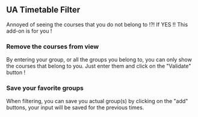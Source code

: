 ## UA Timetable Filter

Annoyed of seeing the courses that you do not belong to !?!
If YES !! This add-on is for you !

### Remove the courses from view

By entering your group, or all the groups you belong to, you can only show the courses that belong to you.
Just enter them and click on the "Validate" button !

### Save your favorite groups

When filtering, you can save you actual group(s) by clicking on the "add" buttons, your input will be saved for the previous times.


